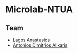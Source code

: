 # Microlab-NTUA

## Team
- [Lagos Anastasios](https://github.com/gosutek)
- [Antonios Dimitrios Alikaris](https://github.com/alikarisant)